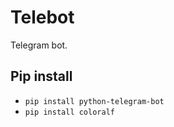 # Telebot
Telegram bot.

## Pip install

* `pip install python-telegram-bot`
* `pip install coloralf`
